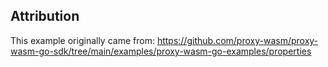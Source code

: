 ## Attribution

This example originally came from:
https://github.com/proxy-wasm/proxy-wasm-go-sdk/tree/main/examples/proxy-wasm-go-examples/properties
